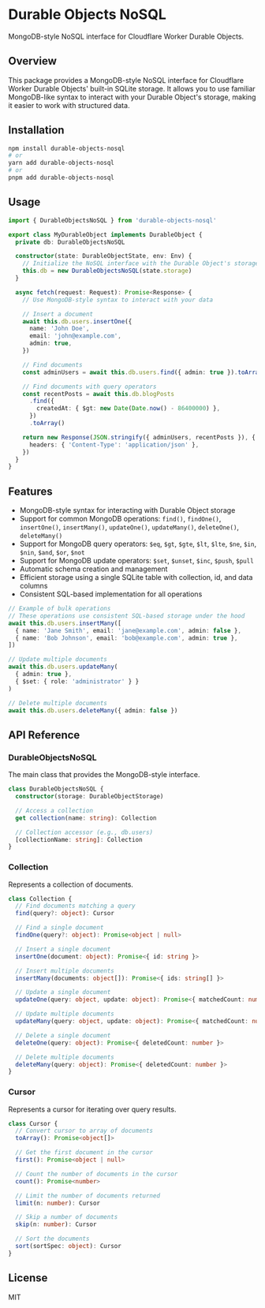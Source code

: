 # Durable Objects NoSQL

MongoDB-style NoSQL interface for Cloudflare Worker Durable Objects.

## Overview

This package provides a MongoDB-style NoSQL interface for Cloudflare Worker Durable Objects' built-in SQLite storage. It allows you to use familiar MongoDB-like syntax to interact with your Durable Object's storage, making it easier to work with structured data.

## Installation

```bash
npm install durable-objects-nosql
# or
yarn add durable-objects-nosql
# or
pnpm add durable-objects-nosql
```

## Usage

```typescript
import { DurableObjectsNoSQL } from 'durable-objects-nosql'

export class MyDurableObject implements DurableObject {
  private db: DurableObjectsNoSQL

  constructor(state: DurableObjectState, env: Env) {
    // Initialize the NoSQL interface with the Durable Object's storage
    this.db = new DurableObjectsNoSQL(state.storage)
  }

  async fetch(request: Request): Promise<Response> {
    // Use MongoDB-style syntax to interact with your data

    // Insert a document
    await this.db.users.insertOne({
      name: 'John Doe',
      email: 'john@example.com',
      admin: true,
    })

    // Find documents
    const adminUsers = await this.db.users.find({ admin: true }).toArray()

    // Find documents with query operators
    const recentPosts = await this.db.blogPosts
      .find({
        createdAt: { $gt: new Date(Date.now() - 86400000) },
      })
      .toArray()

    return new Response(JSON.stringify({ adminUsers, recentPosts }), {
      headers: { 'Content-Type': 'application/json' },
    })
  }
}
```

## Features

- MongoDB-style syntax for interacting with Durable Object storage
- Support for common MongoDB operations: `find()`, `findOne()`, `insertOne()`, `insertMany()`, `updateOne()`, `updateMany()`, `deleteOne()`, `deleteMany()`
- Support for MongoDB query operators: `$eq`, `$gt`, `$gte`, `$lt`, `$lte`, `$ne`, `$in`, `$nin`, `$and`, `$or`, `$not`
- Support for MongoDB update operators: `$set`, `$unset`, `$inc`, `$push`, `$pull`
- Automatic schema creation and management
- Efficient storage using a single SQLite table with collection, id, and data columns
- Consistent SQL-based implementation for all operations

```typescript
// Example of bulk operations
// These operations use consistent SQL-based storage under the hood
await this.db.users.insertMany([
  { name: 'Jane Smith', email: 'jane@example.com', admin: false },
  { name: 'Bob Johnson', email: 'bob@example.com', admin: true },
])

// Update multiple documents
await this.db.users.updateMany(
  { admin: true },
  { $set: { role: 'administrator' } }
)

// Delete multiple documents
await this.db.users.deleteMany({ admin: false })
```

## API Reference

### DurableObjectsNoSQL

The main class that provides the MongoDB-style interface.

```typescript
class DurableObjectsNoSQL {
  constructor(storage: DurableObjectStorage)

  // Access a collection
  get collection(name: string): Collection

  // Collection accessor (e.g., db.users)
  [collectionName: string]: Collection
}
```

### Collection

Represents a collection of documents.

```typescript
class Collection {
  // Find documents matching a query
  find(query?: object): Cursor

  // Find a single document
  findOne(query?: object): Promise<object | null>

  // Insert a single document
  insertOne(document: object): Promise<{ id: string }>

  // Insert multiple documents
  insertMany(documents: object[]): Promise<{ ids: string[] }>

  // Update a single document
  updateOne(query: object, update: object): Promise<{ matchedCount: number; modifiedCount: number }>

  // Update multiple documents
  updateMany(query: object, update: object): Promise<{ matchedCount: number; modifiedCount: number }>

  // Delete a single document
  deleteOne(query: object): Promise<{ deletedCount: number }>

  // Delete multiple documents
  deleteMany(query: object): Promise<{ deletedCount: number }>
}
```

### Cursor

Represents a cursor for iterating over query results.

```typescript
class Cursor {
  // Convert cursor to array of documents
  toArray(): Promise<object[]>

  // Get the first document in the cursor
  first(): Promise<object | null>

  // Count the number of documents in the cursor
  count(): Promise<number>

  // Limit the number of documents returned
  limit(n: number): Cursor

  // Skip a number of documents
  skip(n: number): Cursor

  // Sort the documents
  sort(sortSpec: object): Cursor
}
```

## License

MIT
